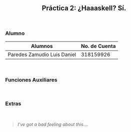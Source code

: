 <h2 align='center'>
  Práctica 2: ¿Haaaskell? Sí. 
</h2>

<br>

### Alumno

| Alumnos                     | No. de Cuenta |
| --------------------------- | ------------- |
| Paredes Zamudio Luis Daniel | 318159926     |

<br>

### Funciones Auxiliares


<br>

### Extras


<br>

> _I've got a bad feeling about this...._
